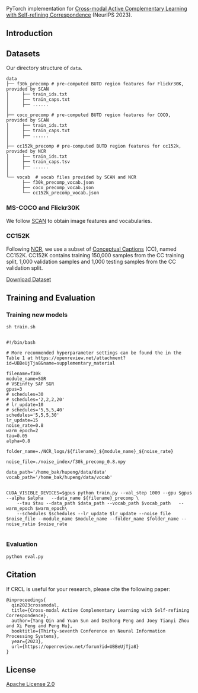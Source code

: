 PyTorch implementation for [Cross-modal Active Complementary Learning with Self-refining Correspondence](https://openreview.net/pdf?id=UBBeUjTja8) (NeurIPS 2023).

## Introduction
 
## Datasets

Our directory structure of ```data```.
```
data
├── f30k_precomp # pre-computed BUTD region features for Flickr30K, provided by SCAN
│     ├── train_ids.txt
│     ├── train_caps.txt
│     ├── ......
│
├── coco_precomp # pre-computed BUTD region features for COCO, provided by SCAN
│     ├── train_ids.txt
│     ├── train_caps.txt
│     ├── ......
│
├── cc152k_precomp # pre-computed BUTD region features for cc152k, provided by NCR
│     ├── train_ids.txt
│     ├── train_caps.tsv
│     ├── ......
│
└── vocab  # vocab files provided by SCAN and NCR
      ├── f30k_precomp_vocab.json
      ├── coco_precomp_vocab.json
      └── cc152k_precomp_vocab.json
```

### MS-COCO and Flickr30K
We follow [SCAN](https://github.com/kuanghuei/SCAN) to obtain image features and vocabularies.

### CC152K
Following [NCR](https://github.com/XLearning-SCU/2021-NeurIPS-NCR), we use a subset of [Conceptual Captions](https://ai.google.com/research/ConceptualCaptions) (CC), named CC152K. CC152K contains training 150,000 samples from the CC training split, 1,000 validation samples and 1,000 testing samples from the CC validation split.

[Download Dataset](https://ncr-paper.cdn.bcebos.com/data/NCR-data.tar)

## Training and Evaluation

### Training new models
```
sh train.sh


#!/bin/bash

# More recommended hyperparameter settings can be found the in the Table 1 at https://openreview.net/attachment?id=UBBeUjTja8&name=supplementary_material

filename=f30k
module_name=SGR
# VSEinfty SAF SGR
gpus=3
# schedules=30
# schedules='2,2,2,20'
# lr_update=10
# schedules='5,5,5,40'
schedules='5,5,5,30'
lr_update=15
noise_rate=0.8
warm_epoch=2
tau=0.05
alpha=0.8
 
folder_name=./NCR_logs/${filename}_${module_name}_${noise_rate} 

noise_file=./noise_index/f30k_precomp_0.8.npy

data_path='/home_bak/hupeng/data/data'
vocab_path='/home_bak/hupeng/data/vocab'


CUDA_VISIBLE_DEVICES=$gpus python train.py --val_step 1000 --gpu $gpus --alpha $alpha   --data_name ${filename}_precomp \
    --tau $tau --data_path $data_path --vocab_path $vocab_path   --warm_epoch $warm_epoch\
    --schedules $schedules --lr_update $lr_update --noise_file $noise_file --module_name $module_name --folder_name $folder_name --noise_ratio $noise_rate  
 

```

### Evaluation
```
python eval.py
```
## Citation
If CRCL is useful for your research, please cite the following paper:
```
@inproceedings{
  qin2023crossmodal,
  title={Cross-modal Active Complementary Learning with Self-refining Correspondence},
  author={Yang Qin and Yuan Sun and Dezhong Peng and Joey Tianyi Zhou and Xi Peng and Peng Hu},
  booktitle={Thirty-seventh Conference on Neural Information Processing Systems},
  year={2023},
  url={https://openreview.net/forum?id=UBBeUjTja8}
}
```

## License

[Apache License 2.0](http://www.apache.org/licenses/LICENSE-2.0)
 
